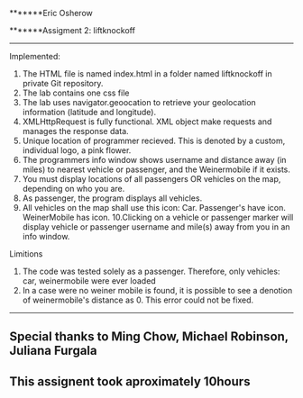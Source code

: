 *******Eric Osherow 

*******Assigment 2: liftknockoff

------------------------

Implemented: 
1. The HTML file is named index.html in a folder named liftknockoff in private Git repository. 
2. The lab contains one css file 
3. The lab uses navigator.geoocation to retrieve your geolocation information (latitude and longitude).
4.  XMLHttpRequest is fully functional. XML object make requests and manages the response data.
5. Unique location of programmer recieved. This is denoted by a custom, individual logo, a pink flower. 
6. The programmers info window shows username and distance away (in miles) to nearest vehicle or passenger, and the Weinermobile if it exists.
7. You must display locations of all passengers OR vehicles on the map, depending on who you are. 
8. As passenger, the program displays all vehicles.
9. All vehicles on the map shall use this icon: Car. Passenger's have icon. WeinerMobile has icon. 
10.Clicking on a vehicle or passenger marker will display vehicle or passenger username and mile(s) away from you in an info window.

Limitions
1. The code was tested solely as a passenger. Therefore, only vehicles: car, weinermobile were ever loaded
2. In a case were no weiner mobile is found, it is possible to see a denotion of weinermobile's distance as 0. This error could not be fixed. 

------------------------
Special thanks to Ming Chow, Michael Robinson, Juliana Furgala
------------------------
This assignent took aproximately 10hours
------------------------
